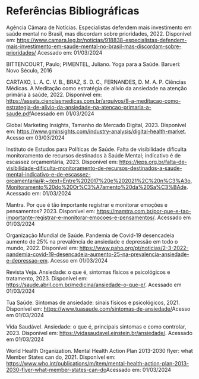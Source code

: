 # Referências Bibliográficas

Agência Câmara de Notícias. Especialistas defendem mais investimento em saúde mental no Brasil, mas discordam sobre prioridades, 2022. Disponível em: <https://www.camara.leg.br/noticias/918838-especialistas-defendem-mais-investimento-em-saude-mental-no-brasil-mas-discordam-sobre-prioridades/> Acessado em: 01/03/2024 

 

BITTENCOURT, Paulo; PIMENTEL, Juliano. Yoga para a Saúde. Barueri: Novo Século, 2016 

 

CARTAXO, L. A. C. V. B., BRAZ, S. D. C., FERNANDES, D. M. A. P. Ciências Médicas. A Meditação como estratégia de alívio da ansiedade na atenção primária à saúde, 2022. Disponível em: <https://assets.cienciasmedicas.com.br/arquivos/8-a-meditacao-como-estrategia-de-alivio-da-ansiedade-na-atencao-primaria-a-saude.pdf>Acessado em 01/03/2024 

 

Global Marketing Insights, Tamanho do Mercado Digital, 2023. Disponível em: <https://www.gminsights.com/industry-analysis/digital-health-market>. Acesso em 03/03/2024 

 

Instituto de Estudos para Políticas de Saúde. Falta de visibilidade dificulta monitoramento de recursos destinados à Saúde Mental; indicativo é de escassez orçamentária, 2023. Disponível em: <https://ieps.org.br/falta-de-visibilidade-dificulta-monitoramento-de-recursos-destinados-a-saude-mental-indicativo-e-de-escassez-orcamentaria/#:~:text=Entre%202017%20e%202021%2C%20n%C3%A3o,Monitoramento%20do%20Or%C3%A7amento%20da%20Sa%C3%BAde>. Acessado em: 01/03/2024 

 

Mantra. Por que é tão importante registrar e monitorar emoções e pensamentos? 2023. Disponível em: <https://mamtra.com.br/por-que-e-tao-importante-registrar-e-monitorar-emocoes-e-pensamentos/>. Acessado em 01/03/2024 

 

Organização Mundial de Saúde. Pandemia de Covid-19 desencadeia aumento de 25% na prevalência de ansiedade e depressão em todo o mundo, 2022. Disponível em: https://www.paho.org/pt/noticias/2-3-2022-pandemia-covid-19-desencadeia-aumento-25-na-prevalencia-ansiedade-e-depressao-em. Acesso em 01/03/2024 

 

Revista Veja. Ansiedade: o que é, sintomas físicos e psicológicos e tratamento, 2023. Disponível em: <https://saude.abril.com.br/medicina/ansiedade-o-que-e/>. Acessado em 01/03/2024 

 

Tua Saúde. Sintomas de ansiedade: sinais físicos e psicológicos, 2021. Disponível em: <https://www.tuasaude.com/sintomas-de-ansiedade/>Acesso em 01/03/2024 

 

Vida Saudável. Ansiedade: o que é, principais sintomas e como controlar, 2023. Disponível em: <https://vidasaudavel.einstein.br/ansiedade/>. Acessado em 01/03/2024 

 

World Health Organization. Mental Health Action Plan 2013-2030 flyer: what Member States can do, 2021. Disponível em: <https://www.who.int/publications/m/item/mental-health-action-plan-2013-2030-flyer-what-member-states-can-do>Acessado em: 01/03/2024 